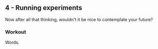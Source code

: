 ## 4 - Running experiments

Now after all that thinking, wouldn't it be nice to contemplate your future?

### Workout

Words.
